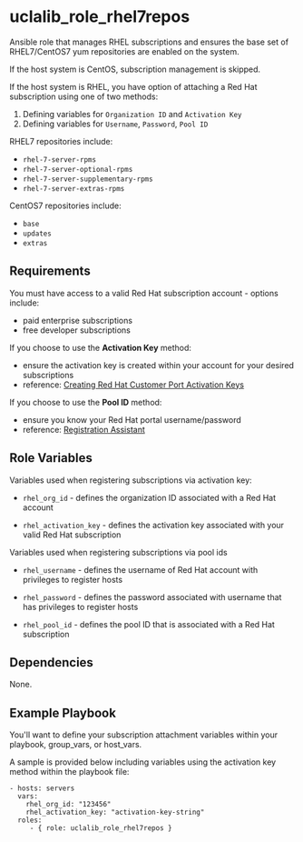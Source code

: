 uclalib_role_rhel7repos
=========

Ansible role that manages RHEL subscriptions and ensures the base set of RHEL7/CentOS7 yum repositories are enabled on the system.

If the host system is CentOS, subscription management is skipped.

If the host system is RHEL, you have option of attaching a Red Hat subscription using one of two methods:

1. Defining variables for `Organization ID` and `Activation Key`
2. Defining variables for `Username`, `Password`, `Pool ID`

RHEL7 repositories include:

* `rhel-7-server-rpms`
* `rhel-7-server-optional-rpms`
* `rhel-7-server-supplementary-rpms`
* `rhel-7-server-extras-rpms`

CentOS7 repositories include:
* `base`
* `updates`
* `extras`

Requirements
------------

You must have access to a valid Red Hat subscription account - options include:

* paid enterprise subscriptions
* free developer subscriptions

If you choose to use the **Activation Key** method:
* ensure the activation key is created within your account for your desired subscriptions
* reference: [Creating Red Hat Customer Port Activation Keys](https://red.ht/1TIdD2a)

If you choose to use the **Pool ID** method:
* ensure you know your Red Hat portal username/password
* reference: [Registration Assistant](https://red.ht/2wMB4ma)

Role Variables
--------------

Variables used when registering subscriptions via activation key:
* `rhel_org_id` - defines the organization ID associated with a Red Hat account

* `rhel_activation_key` - defines the activation key associated with your valid Red Hat subscription

Variables used when registering subscriptions via pool ids
* `rhel_username` - defines the username of Red Hat account with privileges to register hosts

* `rhel_password` - defines the password associated with username that has privileges to register hosts

* `rhel_pool_id` - defines the pool ID that is associated with a Red Hat subscription

Dependencies
------------

None.

Example Playbook
----------------

You'll want to define your subscription attachment variables within your playbook, group_vars, or host_vars.

A sample is provided below including variables using the activation key method within the playbook file:

    - hosts: servers
      vars:
        rhel_org_id: "123456"
        rhel_activation_key: "activation-key-string"
      roles:
         - { role: uclalib_role_rhel7repos }
